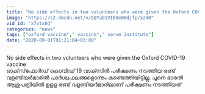 ```yaml
---
title: "No side effects in two volunteers who were given the Oxford COVID-19 vaccine Oneindia Malayalam"
image: "https://s2.dmcdn.net/v/SQYuD1VIB9e8Wdjfp/x240"
vid_id: "x7vts0d"
categories: "news"
tags: ["oxford vaccine"," vaccine"," serum institute"]
date: "2020-09-01T01:21:04+03:00"
---
```

No side effects in two volunteers who were given the Oxford COVID-19 vaccine  <br>ഓക്‌സ്‌ഫോര്‍ഡ് കൊവിഡ് 19 വാക്‌സിന്‍ പരീക്ഷണം നടത്തിയ രണ്ട് വളണ്ടിയര്‍മാരില്‍ പാര്‍ശ്വഫലങ്ങളൊന്നും കണ്ടെത്തിയിട്ടില്ല. പൂനെ ഭാരതി ആശുപത്രിയില്‍ ഉളള രണ്ട് വളണ്ടിയര്‍മാരിലാണ് പരീക്ഷണം നടത്തിയത്
